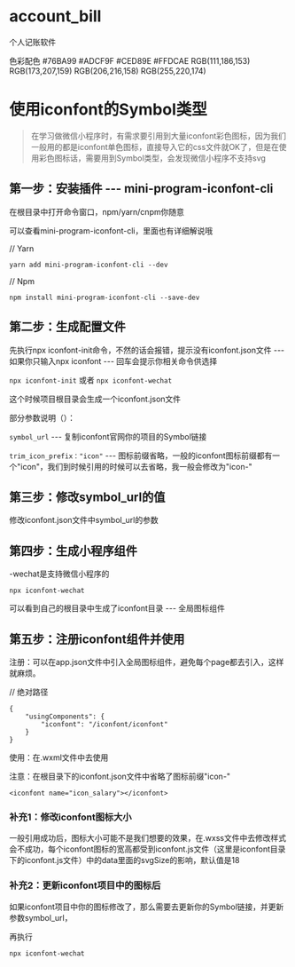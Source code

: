 # account_bill
个人记账软件

色彩配色   #76BA99           #ADCF9F           #CED89E           #FFDCAE
          RGB(111,186,153)  RGB(173,207,159)  RGB(206,216,158)  RGB(255,220,174)

# 使用iconfont的Symbol类型

> 在学习做微信小程序时，有需求要引用到大量iconfont彩色图标，因为我们一般用的都是iconfont单色图标，直接导入它的css文件就OK了，但是在使用彩色图标话，需要用到Symbol类型，会发现微信小程序不支持svg

## 第一步：安装插件   ---   mini-program-iconfont-cli

在根目录中打开命令窗口，npm/yarn/cnpm你随意

可以查看mini-program-iconfont-cli，里面也有详细解说哦

// Yarn

`yarn add mini-program-iconfont-cli --dev`
 
// Npm

`npm install mini-program-iconfont-cli --save-dev`
## 第二步：生成配置文件

先执行npx iconfont-init命令，不然的话会报错，提示没有iconfont.json文件   ---   如果你只输入npx iconfont   ---   回车会提示你相关命令供选择

`npx iconfont-init` 或者 `npx iconfont-wechat`

这个时候项目根目录会生成一个iconfont.json文件

部分参数说明（）：

`symbol_url`   ---   复制iconfont官网你的项目的Symbol链接

`trim_icon_prefix："icon"`   ---   图标前缀省略，一般的iconfont图标前缀都有一个"icon"，我们到时候引用的时候可以去省略，我一般会修改为"icon-"

## 第三步：修改symbol_url的值

修改iconfont.json文件中symbol_url的参数

## 第四步：生成小程序组件
-wechat是支持微信小程序的

`npx iconfont-wechat`

可以看到自己的根目录中生成了iconfont目录   ---   全局图标组件

## 第五步：注册iconfont组件并使用

注册：可以在app.json文件中引入全局图标组件，避免每个page都去引入，这样就麻烦。

// 绝对路径

    {
        "usingComponents": {
            "iconfont": "/iconfont/iconfont"
        }
    }
 使用：在.wxml文件中去使用

 注意：在根目录下的iconfont.json文件中省略了图标前缀"icon-"

`<iconfont name="icon_salary"></iconfont>`

### 补充1：修改iconfont图标大小

一般引用成功后，图标大小可能不是我们想要的效果，在.wxss文件中去修改样式会不成功，每个iconfont图标的宽高都受到iconfont.js文件（这里是iconfont目录下的iconfont.js文件）中的data里面的svgSize的影响，默认值是18

### 补充2：更新iconfont项目中的图标后

如果iconfont项目中你的图标修改了，那么需要去更新你的Symbol链接，并更新参数symbol_url，

再执行

`npx iconfont-wechat`
